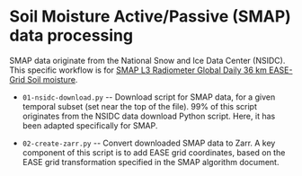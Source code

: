 # Soil Moisture Active/Passive (SMAP) data processing

SMAP data originate from the National Snow and Ice Data Center (NSIDC).
This specific workflow is for [SMAP L3 Radiometer Global Daily 36 km EASE-Grid Soil moisture][smap].

- `01-nsidc-download.py` -- Download script for SMAP data, for a given temporal subset (set near the top of the file). 99% of this script originates from the NSIDC data download Python script. Here, it has been adapted specifically for SMAP.

- `02-create-zarr.py` -- Convert downloaded SMAP data to Zarr. A key component of this script is to add EASE grid coordinates, based on the EASE grid transformation specified in the SMAP algorithm document.

[smap]: https://nsidc.org/data/SPL3SMP
